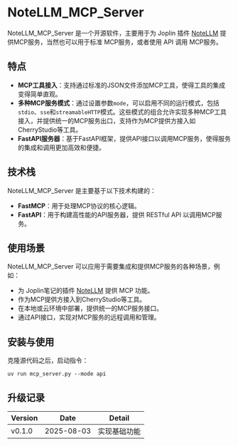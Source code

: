 # NoteLLM_MCP_Server

NoteLLM_MCP_Server 是一个开源软件，主要用于为 Joplin 插件 [NoteLLM](https://github.com/HorseSword/joplin-plugin-notellm) 提供MCP服务，当然也可以用于标准 MCP服务，或者使用 API 调用 MCP服务。

## 特点

- **MCP工具接入**：支持通过标准的JSON文件添加MCP工具，使得工具的集成变得简单直观。
- **多种MCP服务模式**：通过设置参数`mode`，可以启用不同的运行模式，包括`stdio`、`sse`和`streamableHTTP`模式。这些模式的组合允许实现多种MCP工具接入，并提供统一的MCP服务出口，支持作为MCP提供方接入如CherryStudio等工具。
- **FastAPI服务器**：基于FastAPI框架，提供API接口以调用MCP服务，使得服务的集成和调用更加高效和便捷。

## 技术栈

NoteLLM_MCP_Server 是主要基于以下技术构建的：

- **FastMCP**：用于处理MCP协议的核心逻辑。
- **FastAPI**：用于构建高性能的API服务器，提供 RESTful API 以调用MCP服务。

## 使用场景

NoteLLM_MCP_Server 可以应用于需要集成和提供MCP服务的各种场景，例如：

- 为 Joplin笔记的插件 [NoteLLM](https://github.com/HorseSword/joplin-plugin-notellm) 提供 MCP 功能。
- 作为MCP提供方接入到CherryStudio等工具。
- 在本地或云环境中部署，提供统一的MCP服务接口。
- 通过API接口，实现对MCP服务的远程调用和管理。

## 安装与使用

克隆源代码之后，启动指令：
```
uv run mcp_server.py --mode api
```

## 升级记录

Version | Date | Detail
--|--|--
v0.1.0 | 2025-08-03 | 实现基础功能
